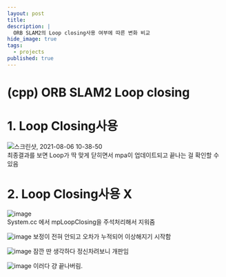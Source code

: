 ```yaml
---
layout: post
title: 
description: |
  ORB SLAM2의 Loop closing사용 여부에 따른 변화 비교
hide_image: true
tags:
  - projects
published: true
---
```



# (cpp) ORB SLAM2 Loop closing

# 1. Loop Closing사용
![스크린샷, 2021-08-06 10-38-50](https://user-images.githubusercontent.com/69246778/128444692-843b6a5d-1f8c-40ca-b412-bda705a39c2e.png)   
최종결과를 보면 Loop가 딱 맞게 닫히면서 mpa이 업데이트되고 끝나는 걸 확인할 수 있음


# 2. Loop Closing사용 X
![image](https://user-images.githubusercontent.com/69246778/128443710-69b37c19-bd49-4873-b9eb-31fdc2ab446f.png)   
System.cc 에서 mpLoopClosing을 주석처리해서 지워줌

![image](https://user-images.githubusercontent.com/69246778/128445078-6c52fa8d-815d-4f4f-82bd-cb25b24527b9.png)
보정이 전혀 안되고 오차가 누적되어 이상해지기 시작함

![image](https://user-images.githubusercontent.com/69246778/128445363-00cd3590-2ab2-4058-a23a-99a0f062b7af.png)
잠깐 딴 생각하다 정신차려보니 개판임 

![image](https://user-images.githubusercontent.com/69246778/128445472-6fe02f1c-6dac-4105-9109-89515d0636ea.png)
이러다 걍 끝나버림. 
